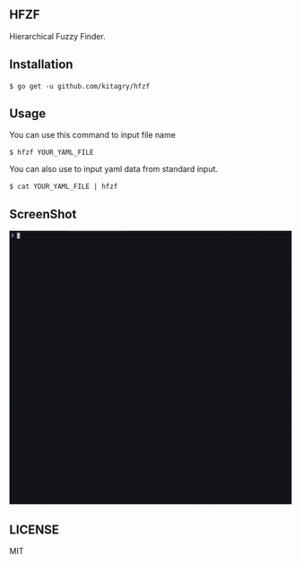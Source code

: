 ## HFZF

Hierarchical Fuzzy Finder.

## Installation

```
$ go get -u github.com/kitagry/hfzf
```

## Usage

You can use this command to input file name

```
$ hfzf YOUR_YAML_FILE
```

You can also use to input yaml data from standard input.

```
$ cat YOUR_YAML_FILE | hfzf
```

## ScreenShot

![hfzf gif](./hfzf.gif)

## LICENSE

MIT
